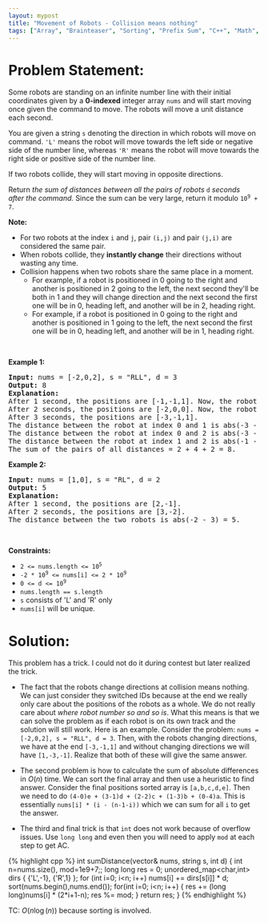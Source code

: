 ```yaml
---
layout: mypost
title: "Movement of Robots - Collision means nothing"
tags: ["Array", "Brainteaser", "Sorting", "Prefix Sum", "C++", "Math", "Simulation", "Medium"]
---
```

# Problem Statement:
<p>Some robots are standing on an infinite number line with their initial coordinates given by a <strong>0-indexed</strong> integer array <code>nums</code> and will start moving once given the command to move. The robots will move a unit distance each second.</p>

<p>You are given a string <code>s</code> denoting the direction in which robots will move on command. <code>&#39;L&#39;</code> means the robot will move towards the left side or negative side of the number line, whereas <code>&#39;R&#39;</code> means the robot will move towards the right side or positive side of the number line.</p>

<p>If two robots collide, they will start moving in opposite directions.</p>

<p>Return <em>the sum of distances between all the&nbsp;pairs of robots </em><code>d</code> <em>seconds after&nbsp;the command. </em>Since the sum can be very large, return it modulo <code>10<sup>9</sup> + 7</code>.</p>

<p><b>Note: </b></p>

<ul>
	<li>For two robots at the index <code>i</code> and <code>j</code>, pair <code>(i,j)</code> and pair <code>(j,i)</code> are considered the same pair.</li>
	<li>When robots collide, they <strong>instantly change</strong> their directions without wasting any time.</li>
	<li>Collision happens&nbsp;when two robots share the same place in a&nbsp;moment.
	<ul>
		<li>For example, if a robot is positioned in 0 going to the right and another is positioned in 2 going to the left, the next second they&#39;ll be both in 1 and they will change direction and the next second the first one will be in 0, heading left, and another will be in 2, heading right.</li>
		<li>For example,&nbsp;if a robot is positioned in 0 going to the right and another is positioned in 1&nbsp;going to the left, the next second the first one will be in 0, heading left, and another will be in 1, heading right.</li>
	</ul>
	</li>
</ul>

<p>&nbsp;</p>
<p><strong class="example">Example 1:</strong></p>

<pre>
<strong>Input:</strong> nums = [-2,0,2], s = &quot;RLL&quot;, d = 3
<strong>Output:</strong> 8
<strong>Explanation:</strong> 
After 1 second, the positions are [-1,-1,1]. Now, the robot at index 0 will move left, and the robot at index 1 will move right.
After 2 seconds, the positions are [-2,0,0]. Now, the robot at index 1 will move left, and the robot at index 2 will move right.
After 3 seconds, the positions are [-3,-1,1].
The distance between the robot at index 0 and 1 is abs(-3 - (-1)) = 2.
The distance between the robot at index 0 and 2 is abs(-3 - 1) = 4.
The distance between the robot at index 1 and 2 is abs(-1 - 1) = 2.
The sum of the pairs of all distances = 2 + 4 + 2 = 8.
</pre>

<p><strong class="example">Example 2:</strong></p>

<pre>
<strong>Input:</strong> nums = [1,0], s = &quot;RL&quot;, d = 2
<strong>Output:</strong> 5
<strong>Explanation:</strong> 
After 1 second, the positions are [2,-1].
After 2 seconds, the positions are [3,-2].
The distance between the two robots is abs(-2 - 3) = 5.
</pre>

<p>&nbsp;</p>
<p><strong>Constraints:</strong></p>

<ul>
	<li><code>2 &lt;= nums.length &lt;= 10<sup>5</sup></code></li>
	<li><code>-2 * 10<sup>9</sup>&nbsp;&lt;= nums[i] &lt;= 2 * 10<sup>9</sup></code></li>
	<li><code>0 &lt;= d &lt;= 10<sup>9</sup></code></li>
	<li><code>nums.length == s.length&nbsp;</code></li>
	<li><code>s</code> consists of &#39;L&#39; and &#39;R&#39; only</li>
	<li><code>nums[i]</code>&nbsp;will be unique.</li>
</ul>

# Solution:
This problem has a trick. I could not do it during contest but later realized the trick.

- The fact that the robots change directions at collision means nothing. We can just consider they switched IDs because at the end we really only care about the positions of the robots as a whole. We do not really care about *where robot number so and so is*. What this means is that we can solve the problem as if each robot is on its own track and the solution will still work. Here is an example. Consider the problem: `nums = [-2,0,2], s = "RLL", d = 3`. Then, with the robots changing directions, we have at the end `[-3,-1,1]` and without changing directions we will have `[1,-3,-1]`. Realize that both of these will give the same answer. 

- The second problem is how to calculate the sum of absolute differences in $O(n)$ time. We can sort the final array and then use a heuristic to find answer. Consider the final positions sorted array is `[a,b,c,d,e]`. Then we need to do `(4-0)e + (3-1)d + (2-2)c + (1-3)b + (0-4)a`. This is essentially `nums[i] * (i - (n-1-i))` which we can sum for all `i` to get the answer. 

- The third and final trick is that `int` does not work because of overflow issues. Use `long long` and even then you will need to apply `mod` at each step to get AC.


 {% highlight cpp %} 
int sumDistance(vector<int>& nums, string s, int d) 
{
    int n=nums.size(), mod=1e9+7;;
    long long res = 0;
    unordered_map<char,int> dirs { {'L',-1}, {'R',1} };
    for (int i=0; i<n; i++) nums[i] += dirs[s[i]] * d;
    sort(nums.begin(),nums.end());
    for(int i=0; i<n; i++) 
    {
        res += (long long)nums[i] * (2*i+1-n);
        res %= mod;
    }
    return res;
}
 {% endhighlight %}

TC: $O(n\log(n))$ because sorting is involved.